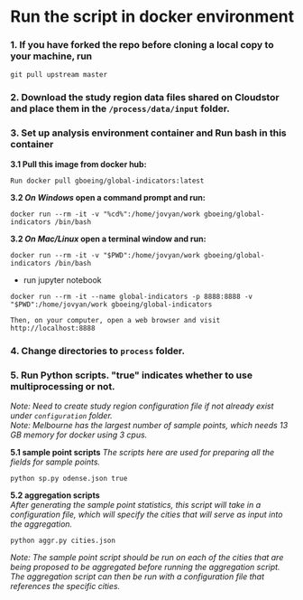 # Run the script in docker environment

### 1. If you have forked the repo before cloning a local copy to your machine, run
```
git pull upstream master
```

### 2. Download the study region data files shared on Cloudstor and place them in the `/process/data/input` folder.


### 3. Set up analysis environment container and Run bash in this container
  **3.1 Pull this image from docker hub:**
  ```
  Run docker pull gboeing/global-indicators:latest
  ```

  **3.2 *On Windows* open a command prompt and run:**
  ```
  docker run --rm -it -v "%cd%":/home/jovyan/work gboeing/global-indicators /bin/bash
  ```

 **3.2 *On Mac/Linux* open a terminal window and run:**
  ```
  docker run --rm -it -v "$PWD":/home/jovyan/work gboeing/global-indicators /bin/bash
  ```

  * run jupyter notebook

```
docker run --rm -it --name global-indicators -p 8888:8888 -v "$PWD":/home/jovyan/work gboeing/global-indicators

Then, on your computer, open a web browser and visit http://localhost:8888
```

### 4. Change directories to `process` folder.


### 5. Run Python scripts. "true" indicates whether to use multiprocessing or not.
*Note: Need to create study region configuration file if not already exist under `configuration` folder.*    
*Note: Melbourne has the largest number of sample points, which needs 13 GB memory for docker using 3 cpus.*    

**5.1 sample point scripts**
*The scripts here are used for preparing all the fields for sample points.*
```
python sp.py odense.json true
```

**5.2 aggregation scripts**  
*After generating the sample point statistics, this script will take in a configuration file, which will specify the cities that will serve as input into the aggregation.*
```
python aggr.py cities.json
```

*Note: The sample point script should be run on each of the cities that are being proposed to be aggregated before running the aggregation script. The aggregation script can then be run with a configuration file that references the specific cities.*

